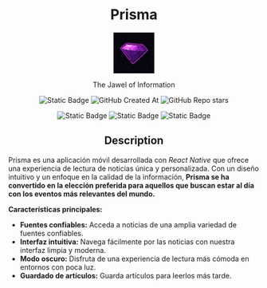 <h1 align=center>
Prisma
</h1>

<div width=100 align=center style="margin-bottom:10px">
  <img src="./assets/icon.png" border=1  align=center width=80 >
</div>

<p align=center style="">The Jawel of Information</p>

<div align=center>

![Static Badge](https://img.shields.io/badge/Development-007722?style=flat&label=1.0.0&labelColor=black&link=reactnative.dev)
![GitHub Created At](https://img.shields.io/github/created-at/andyechc/prisma?style=flat&labelColor=black&color=purple)
![GitHub Repo stars](https://img.shields.io/github/stars/andyechc/prisma?style=social)


![Static Badge](https://img.shields.io/badge/React_Native-black?style=flat&logo=react&logoColor=blue&link=reactnative.dev)
![Static Badge](https://img.shields.io/badge/Expo-white?style=flat&logo=expo&logoColor=white&color=black&link=docs.expo.dev)
![Static Badge](https://img.shields.io/badge/News_API-blue?style=flat&link=newsapi.org)


</div>

<h2 align=center>Description</h2>

Prisma es una aplicación móvil desarrollada con _React Native_ que ofrece una experiencia de lectura de noticias única y personalizada. Con un diseño intuitivo y un enfoque en la calidad de la información, **Prisma se ha convertido en la elección preferida para aquellos que buscan estar al día con los eventos más relevantes del mundo.**

**Características principales:**

- **Fuentes confiables:** Acceda a noticias de una amplia variedad de fuentes confiables.
- **Interfaz intuitiva:** Navega fácilmente por las noticias con nuestra interfaz limpia y moderna.
- **Modo oscuro:** Disfruta de una experiencia de lectura más cómoda en entornos con poca luz.
- **Guardado de artículos:** Guarda artículos para leerlos más tarde.

